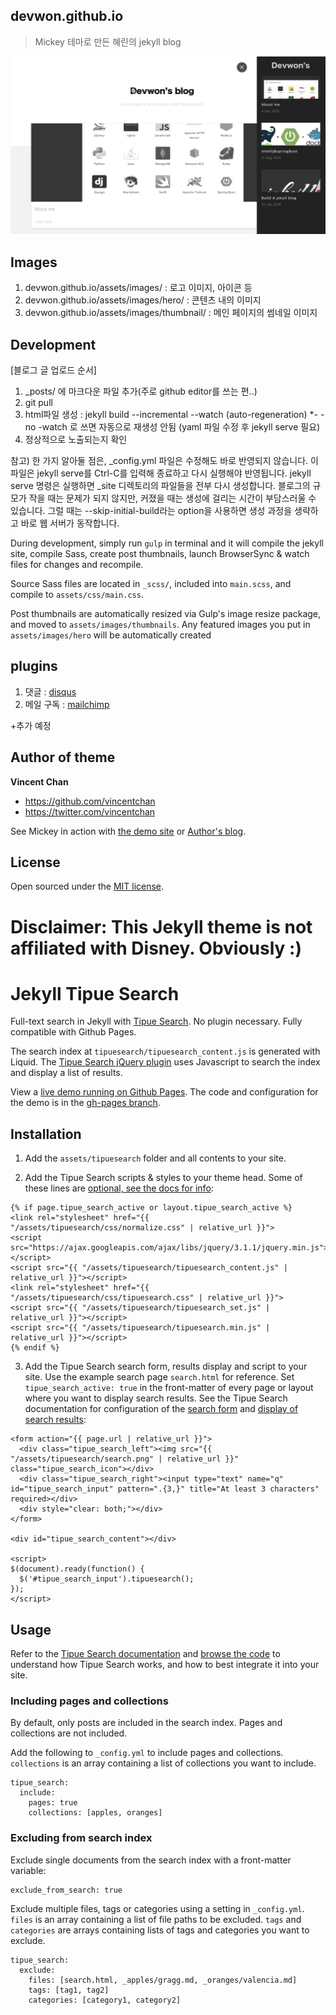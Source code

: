 ## devwon.github.io

> Mickey 테마로 만든 혜린의 jekyll blog

![devwon's blog screenshots](/assets/images/demo.png "devwon's blog")

## Images

1. devwon.github.io/assets/images/ : 로고 이미지, 아이콘 등
2. devwon.github.io/assets/images/hero/ : 콘텐츠 내의 이미지
2. devwon.github.io/assets/images/thumbnail/ : 메인 페이지의 썸네일 이미지

## Development

[블로그 글 업로드 순서]
1. _posts/ 에 마크다운 파일 추가(주로 github editor를 쓰는 편..)
2. git pull
3. html파일 생성 : jekyll build --incremental --watch (auto-regeneration) *- -no -watch 로 쓰면 자동으로 재생성 안됨 (yaml 파일 수정 후 jekyll serve 필요)
4. 정상적으로 노출되는지 확인

참고)
한 가지 알아둘 점은, _config.yml 파일은 수정해도 바로 반영되지 않습니다. 이 파일은 jekyll serve를 Ctrl-C를 입력해 종료하고 다시 실행해야 반영됩니다.
jekyll serve 명령은 실행하면 _site 디렉토리의 파일들을 전부 다시 생성합니다. 블로그의 규모가 작을 때는 문제가 되지 않지만, 커졌을 때는 생성에 걸리는 시간이 부담스러울 수 있습니다. 그럴 때는 --skip-initial-build라는 option을 사용하면 생성 과정을 생략하고 바로 웹 서버가 동작합니다.

During development, simply run `gulp` in terminal and it will compile the jekyll site, compile Sass, create post thumbnails, launch BrowserSync & watch files for changes and recompile.

Source Sass files are located in `_scss/`, included into `main.scss`, and compile to `assets/css/main.css`.

Post thumbnails are automatically resized via Gulp's image resize package, and moved to `assets/images/thumbnails`. Any featured images you put in `assets/images/hero` will be automatically created

## plugins

1. 댓글 : [disqus](https://disqus.com)
2. 메일 구독 : [mailchimp](https://mailchimp.com)

+추가 예정

## Author of theme

**Vincent Chan**
- <https://github.com/vincentchan>
- <https://twitter.com/vincentchan>

See Mickey in action with [the demo site](http://vincentchan.github.io/mickey) or [Author's blog](http://aneverendingdream.com).


## License

Open sourced under the [MIT license](LICENSE.md).

**Disclaimer: This Jekyll theme is not affiliated with Disney. Obviously :)**
=======
# Jekyll Tipue Search

Full-text search in Jekyll with [Tipue Search](https://github.com/Tipue/Tipue-Search). No plugin necessary. Fully compatible with Github Pages.

The search index at `tipuesearch/tipuesearch_content.js` is generated with Liquid. The [Tipue Search jQuery plugin](http://www.tipue.com/search) uses Javascript to search the index and display a list of results.

View a [live demo running on Github Pages](https://jekylltools.github.io/jekyll-tipue-search/search/). The code and configuration for the demo is in the [gh-pages branch](https://github.com/jekylltools/jekyll-tipue-search/tree/gh-pages).

## Installation

1. Add the `assets/tipuesearch` folder and all contents to your site.

2. Add the Tipue Search scripts & styles to your theme head. Some of these lines are [optional, see the docs for info](http://www.tipue.com/search/docs/?d=1):

  ```
  {% if page.tipue_search_active or layout.tipue_search_active %}
  <link rel="stylesheet" href="{{ "/assets/tipuesearch/css/normalize.css" | relative_url }}">
  <script src="https://ajax.googleapis.com/ajax/libs/jquery/3.1.1/jquery.min.js"></script>
  <script src="{{ "/assets/tipuesearch/tipuesearch_content.js" | relative_url }}"></script>
  <link rel="stylesheet" href="{{ "/assets/tipuesearch/css/tipuesearch.css" | relative_url }}">
  <script src="{{ "/assets/tipuesearch/tipuesearch_set.js" | relative_url }}"></script>
  <script src="{{ "/assets/tipuesearch/tipuesearch.min.js" | relative_url }}"></script>
  {% endif %}
  ```

3. Add the Tipue Search search form, results display and script to your site. Use the example search page `search.html` for reference. Set `tipue_search_active: true` in the front-matter of every page or layout where you want to display search results. See the Tipue Search documentation for configuration of the [search form](http://www.tipue.com/search/docs/?d=1) and [display of search results](http://www.tipue.com/search/docs/?d=3):

  ```
  <form action="{{ page.url | relative_url }}">
    <div class="tipue_search_left"><img src="{{ "/assets/tipuesearch/search.png" | relative_url }}" class="tipue_search_icon"></div>
    <div class="tipue_search_right"><input type="text" name="q" id="tipue_search_input" pattern=".{3,}" title="At least 3 characters" required></div>
    <div style="clear: both;"></div>
  </form>

  <div id="tipue_search_content"></div>

  <script>
  $(document).ready(function() {
    $('#tipue_search_input').tipuesearch();
  });
  </script>
  ```

## Usage

Refer to the [Tipue Search documentation](http://www.tipue.com/search/docs/) and [browse the code](https://github.com/Tipue/Tipue-Search) to understand how Tipue Search works, and how to best integrate it into your site.

### Including pages and collections

By default, only posts are included in the search index. Pages and collections are not included.

Add the following to `_config.yml` to include pages and collections. `collections` is an array containing a list of collections you want to include.

```
tipue_search:
  include:
    pages: true
    collections: [apples, oranges]
```

### Excluding from search index

Exclude single documents from the search index with a front-matter variable:

```
exclude_from_search: true
```

Exclude multiple files, tags or categories using a setting in `_config.yml`. `files` is an array containing a list of file paths to be excluded. `tags` and `categories` are arrays containing lists of tags and categories you want to exclude.

```
tipue_search:
  exclude:
    files: [search.html, _apples/gragg.md, _oranges/valencia.md]
    tags: [tag1, tag2]
    categories: [category1, category2]
```
